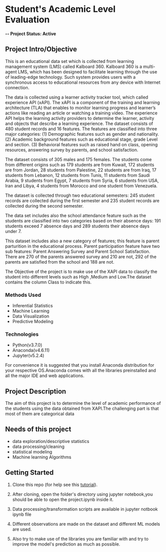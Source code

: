 # Student's Academic Level Evaluation

#### -- Project Status: Active

## Project Intro/Objective
This is an educational data set which is collected from learning management system (LMS) called Kalboard 360. Kalboard 360 is a multi-agent LMS, which has been designed to facilitate learning through the use of leading-edge technology. Such system provides users with a synchronous access to educational resources from any device with Internet connection.

The data is collected using a learner activity tracker tool, which called experience API (xAPI). The xAPI is a component of the training and learning architecture (TLA) that enables to monitor learning progress and learner’s actions like reading an article or watching a training video. The experience API helps the learning activity providers to determine the learner, activity and objects that describe a learning experience. The dataset consists of 480 student records and 16 features. The features are classified into three major categories: (1) Demographic features such as gender and nationality. (2) Academic background features such as educational stage, grade Level and section. (3) Behavioral features such as raised hand on class, opening resources, answering survey by parents, and school satisfaction.

The dataset consists of 305 males and 175 females. The students come from different origins such as 179 students are from Kuwait, 172 students are from Jordan, 28 students from Palestine, 22 students are from Iraq, 17 students from Lebanon, 12 students from Tunis, 11 students from Saudi Arabia, 9 students from Egypt, 7 students from Syria, 6 students from USA, Iran and Libya, 4 students from Morocco and one student from Venezuela.

The dataset is collected through two educational semesters: 245 student records are collected during the first semester and 235 student records are collected during the second semester.

The data set includes also the school attendance feature such as the students are classified into two categories based on their absence days: 191 students exceed 7 absence days and 289 students their absence days under 7.

This dataset includes also a new category of features; this feature is parent parturition in the educational process. Parent participation feature have two sub features: Parent Answering Survey and Parent School Satisfaction. There are 270 of the parents answered survey and 210 are not, 292 of the parents are satisfied from the school and 188 are not.

The Objective of the project is to make use of the XAPI data to classify the student into different levels such as High ,Medium and Low.The dataset contains the column Class to indicate this.


### Methods Used
* Inferential Statistics
* Machine Learning
* Data Visualization
* Predictive Modeling

### Technologies
* Python(v3.7.0)
* Anaconda(v4.6.11)
* Jupyter(v5.2.4) 

For convenience it is suggested that you install Anaconda distribution for your respective OS.Anaconda comes with all the libraries preinstalled and all the major IDE and web applications.

## Project Description
The aim of this project is to determine the level of academic performance of the students using the data obtained from XAPI.The challenging part is that most of them are categorical data 

## Needs of this project

- data exploration/descriptive statistics
- data processing/cleaning
- statistical modeling
- Machine learning Algorithms

## Getting Started

1. Clone this repo (for help see this [tutorial](https://help.github.com/articles/cloning-a-repository/)).

2. After cloning, open the folder's directory using jupyter notebook,you should be able to open the project.ipynb inside it. 
    
3. Data processing/transformation scripts are available in jupyter notbook ipynb file

4. Different observations are made on the dataset and different ML models are used.

5. Also try to make use of the libraries you are familiar with and try to improve the model's prediction as much as possible.


